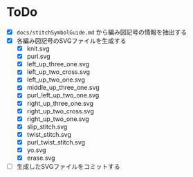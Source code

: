 # ToDo

- [x] `docs/stitchSymbolGuide.md` から編み図記号の情報を抽出する
- [x] 各編み図記号のSVGファイルを生成する
    - [x] knit.svg
    - [x] purl.svg
    - [x] left_up_three_one.svg
    - [x] left_up_two_cross.svg
    - [x] left_up_two_one.svg
    - [x] middle_up_three_one.svg
    - [x] purl_left_up_two_one.svg
    - [x] right_up_three_one.svg
    - [x] right_up_two_cross.svg
    - [x] right_up_two_one.svg
    - [x] slip_stitch.svg
    - [x] twist_stitch.svg
    - [x] purl_twist_stitch.svg
    - [x] yo.svg
    - [x] erase.svg
- [ ] 生成したSVGファイルをコミットする